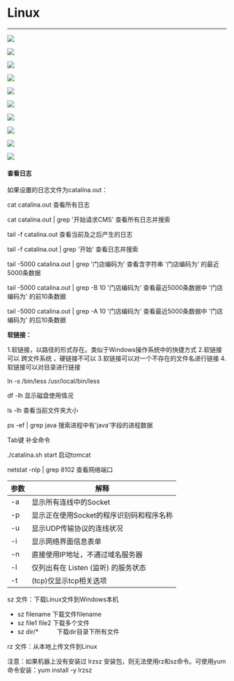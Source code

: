# Linux

------



![](https://pic.downk.cc/item/5fdd63273ffa7d37b32e4738.jpg)

![](https://pic.downk.cc/item/5fdd63273ffa7d37b32e473b.jpg)

![](https://pic.downk.cc/item/5fdd63273ffa7d37b32e473f.jpg)

![](https://pic.downk.cc/item/5fdd63273ffa7d37b32e4744.jpg)

![](https://pic.downk.cc/item/5fdd63273ffa7d37b32e4735.jpg)

![](https://pic.downk.cc/item/5fdd642e3ffa7d37b32f12c4.jpg)

![](https://pic.downk.cc/item/5fdd642f3ffa7d37b32f12d2.jpg)

![](https://pic.downk.cc/item/5fdd642e3ffa7d37b32f12b7.jpg)

![](https://pic.downk.cc/item/5fdd642e3ffa7d37b32f12ba.jpg)

![](https://note.youdao.com/yws/api/personal/file/96D31325628845CD94CADA404C42CA48?method=download&shareKey=001217721e7fb76552216d264e3a44a2)

#### 查看日志

如果设置的日志文件为catalina.out：

cat catalina.out   查看所有日志

cat catalina.out | grep '开始请求CMS'   查看所有日志并搜索

tail -f catalina.out  查看当前及之后产生的日志

tail -f catalina.out | grep '开始'   查看日志并搜索

tail -5000  catalina.out | grep '门店编码为'  查看含字符串 '门店编码为' 的最近5000条数据

tail -5000  catalina.out | grep -B 10 '门店编码为'  查看最近5000条数据中 '门店编码为' 的前10条数据

tail -5000  catalina.out | grep -A 10 '门店编码为'  查看最近5000条数据中 '门店编码为' 的后10条数据



**软链接：**

1.软链接，以路径的形式存在。类似于Windows操作系统中的快捷方式
2.软链接可以 跨文件系统 ，硬链接不可以
3.软链接可以对一个不存在的文件名进行链接
4.软链接可以对目录进行链接

ln -s /bin/less /usr/local/bin/less 

df -lh 显示磁盘使用情况

ls -lh 查看当前文件夹大小

ps -ef | grep java  搜索进程中有'java'字段的进程数据

Tab键 补全命令

./catalina.sh start 启动tomcat

netstat -nlp | grep 8102  查看网络端口

| 参数 | 解释                                     |
| ---- | ---------------------------------------- |
| -a   | 显示所有连线中的Socket                   |
| -p   | 显示正在使用Socket的程序识别码和程序名称 |
| -u   | 显示UDP传输协议的连线状况                |
| -i   | 显示网络界面信息表单                     |
| -n   | 直接使用IP地址，不通过域名服务器         |
| -l   | 仅列出有在 Listen (监听) 的服务状态      |
| -t   | (tcp)仅显示tcp相关选项                   |

sz 文件：下载Linux文件到Windows本机

* sz filename   下载文件filename
* sz file1 file2   下载多个文件
* sz dir/*　　　下载dir目录下所有文件

rz 文件：从本地上传文件到Linux

注意：如果机器上没有安装过 lrzsz 安装包，则无法使用rz和sz命令。可使用yum命令安装：yum install -y lrzsz